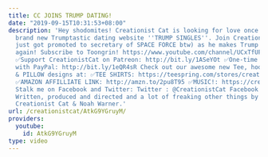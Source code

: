 ```yaml
---
title: CC JOINS TRUMP DATING!
date: "2019-09-15T10:31:53+08:00"
description: 'Hey shodomites! Creationist Cat is looking for love once again on the
  brand new Trumptastic dating website ''TRUMP SINGLES''. Join Creationist Cat (who
  just got promoted to secretary of SPACE FORCE btw) as he makes Trump Dating great
  again! Subscribe to Toongrin! https://www.youtube.com/channel/UCxTfUFNJynXEl3NcuomLPIQ
  ✅Support CreationistCat on Patreon: http://bit.ly/1ASeYOt ✅One-time contribution
  with PayPal: http://bit.ly/1eQR4sR Check out our awesome new Tee, hoodie, Mug, poster
  & PILLOW designs at: ✅TEE SHIRTS: https://teespring.com/stores/creationist-cat also:
  ✅AMAZON AFFILLIATE LINK: http://amzn.to/2pu8T95 ✅MUSIC!: https://creationistcat.bandcamp.com/
  Stalk me on Facebook and Twitter: Twitter : @CreationistCat Facebook : CreationistCat
  Written, produced and directed and a lot of freaking other things by Vadim Newquist,
  Creationist Cat & Noah Warner.'
url: /creationistcat/AtkG9YGruyM/
providers:
  youtube:
    id: AtkG9YGruyM
type: video
---
```

